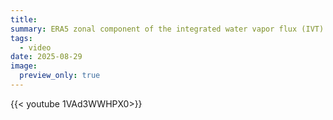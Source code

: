 ```yaml
---
title: 
summary: ERA5 zonal component of the integrated water vapor flux (IVT) during an historical Atmospheric River landfalling in Chile.
tags:
  - video
date: 2025-08-29
image:
  preview_only: true
---
```

{{< youtube 1VAd3WWHPX0>}}